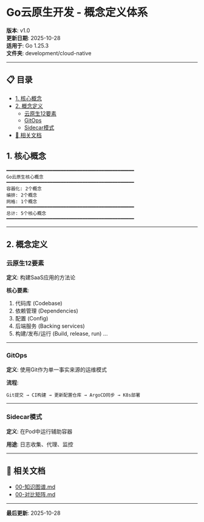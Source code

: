 # Go云原生开发 - 概念定义体系

**版本**: v1.0  
**更新日期**: 2025-10-28  
**适用于**: Go 1.25.3  
**文件夹**: development/cloud-native

---

## 📋 目录

- [1. 核心概念](#1-核心概念)
- [2. 概念定义](#2-概念定义)
  - [云原生12要素](#云原生12要素)
  - [GitOps](#gitops)
  - [Sidecar模式](#sidecar模式)
- [🔗 相关文档](#-相关文档)

## 1. 核心概念

```text
━━━━━━━━━━━━━━━━━━━━━━━━━━━━━━━━━━━━━━━━━━━━━━━
Go云原生核心概念
━━━━━━━━━━━━━━━━━━━━━━━━━━━━━━━━━━━━━━━━━━━━━━━
容器化: 2个概念
编排: 2个概念
网格: 1个概念
━━━━━━━━━━━━━━━━━━━━━━━━━━━━━━━━━━━━━━━━━━━━━━━
总计: 5个核心概念
━━━━━━━━━━━━━━━━━━━━━━━━━━━━━━━━━━━━━━━━━━━━━━━
```

---

## 2. 概念定义

### 云原生12要素

**定义**: 构建SaaS应用的方法论

**核心要素**:

1. 代码库 (Codebase)
2. 依赖管理 (Dependencies)
3. 配置 (Config)
4. 后端服务 (Backing services)
5. 构建/发布/运行 (Build, release, run)
...

---

### GitOps

**定义**: 使用Git作为单一事实来源的运维模式

**流程**:

```text
Git提交 → CI构建 → 更新配置仓库 → ArgoCD同步 → K8s部署
```

---

### Sidecar模式

**定义**: 在Pod中运行辅助容器

**用途**: 日志收集、代理、监控

---

## 🔗 相关文档

- [00-知识图谱.md](./00-知识图谱.md)
- [00-对比矩阵.md](./00-对比矩阵.md)

---

**最后更新**: 2025-10-28

